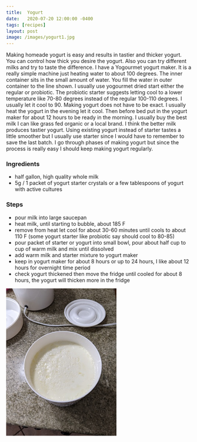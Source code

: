 ```yaml
---
title:  Yogurt
date:   2020-07-20 12:00:00 -0400
tags: [recipes]
layout: post
image: /images/yogurt1.jpg
---
```


Making homeade yogurt is easy and results in tastier and thicker yogurt.  You can control how thick you desire the yogurt.  Also you can try different milks and try to taste the difference.  I have a Yogourmet yogurt maker.  It is a really simple machine just heating water to about 100 degrees.  The inner container
sits in the small amount of water.  You fill the water in outer container to the line shown.  I usually use
yogourmet dried start either the regular or probiotic.  The probiotic starter suggests letting cool to a lower temperature like 70-80 degrees instead of the regular 100-110 degrees.  I usually let it cool to 90.  Making yogurt does not have to be exact.  I usually heat the yogurt in the evening let it cool.  Then before bed put in the yogurt maker for about 12 hours to be ready in the morning.  I usually buy the best milk I can like grass fed organic or a local brand.  I think the better milk produces tastier yogurt.  Using existing yogurt instead of starter tastes a little smoother but I usually use starter since I would
have to remember to save the last batch.  I go through phases of making yogurt but since the process is
really easy I should keep making yogurt regularly.

### Ingredients
- half gallon, high quality whole milk
- 5g / 1 packet of yogurt starter crystals or a few tablespoons of yogurt with active cultures

### Steps
- pour milk into large saucepan
- heat milk, until starting to bubble, about 185 F
- remove from heat let cool for about 30-60 minutes until cools to about 110 F (some yogurt starter like probiotic say should cool to 80-85)
- pour packet of starter or yogurt into small bowl,  pour about half cup to cup of warm milk and mix until dissolved
- add warm milk and starter mixture to yogurt maker
- keep in yogurt maker for about 8 hours or up to 24 hours,  I like about 12 hours for overnight time period
- check yogurt thickened then move the fridge until cooled for about 8 hours,  the yogurt will thicken more in the fridge

![thickened yogurt](/images/yogurt2.jpg)
